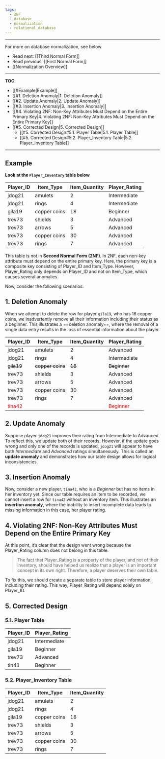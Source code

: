 ```yaml
---
tags:
  - 2NF
  - database
  - normalization
  - relational_database
---
```

---
For more on database normalization, see below:
- Read next: [[Third Normal Form]]
- Read previous: [[First Normal Form]]
- [[Normalization Overview]]
---
**TOC**:
- [[#Example|Example]]
- [[#1. Deletion Anomaly|1. Deletion Anomaly]]
- [[#2. Update Anomaly|2. Update Anomaly]]
- [[#3. Insertion Anomaly|3. Insertion Anomaly]]
- [[#4. Violating 2NF: Non-Key Attributes Must Depend on the Entire Primary Key|4. Violating 2NF: Non-Key Attributes Must Depend on the Entire Primary Key]]
- [[#5. Corrected Design|5. Corrected Design]]
	- [[#5. Corrected Design#5.1. Player Table|5.1. Player Table]]
	- [[#5. Corrected Design#5.2. Player_Inventory Table|5.2. Player_Inventory Table]]

---
## Example

**Look at the `Player_Inventory` table below**

| Player_ID | Item_Type    | Item_Quantity | Player_Rating |
| --------- | ------------ | ------------- | ------------- |
| jdog21    | amulets      | 2             | Intermediate  |
| jdog21    | rings        | 4             | Intermediate  |
| gila19    | copper coins | 18            | Beginner      |
| trev73    | shields      | 3             | Advanced      |
| trev73    | arrows       | 5             | Advanced      |
| trev73    | copper coins | 30            | Advanced      |
| trev73    | rings        | 7             | Advanced      |

This table is not in **Second Normal Form (2NF)**. In 2NF, each non-key attribute must depend on the entire primary key. Here, the primary key is a composite key consisting of Player_ID and Item_Type. However, Player_Rating only depends on Player_ID and not on Item_Type, which causes several anomalies.

Now, consider the following scenarios:
## 1. Deletion Anomaly

When we attempt to delete the row for player `gila19`, who has 18 copper coins, we inadvertently remove all their information including their status as a beginner. This illustrates a ==deletion anomaly==, where the removal of a single data entry results in the loss of essential information about the player.

| Player_ID                       | Item_Type        | Item_Quantity | Player_Rating                     |
| ------------------------------- | ---------------- | ------------- | --------------------------------- |
| jdog21                          | amulets          | 2             | Advanced                          |
| jdog21                          | rings            | 4             | Intermediate                      |
| ~~gila19~~                     | ~~copper coins~~ | ~~18~~        | ~~Beginner~~                      |
| trev73                          | shields          | 3             | Advanced                          |
| trev73                          | arrows           | 5             | Advanced                          |
| trev73                          | copper coins     | 30            | Advanced                          |
| trev73                          | rings            | 7             | Advanced                          |
| <font color="red">tina42</font> |                  |               | <font color="red">Beginner</font> |

## 2. Update Anomaly

Suppose player `jdog21` improves their rating from Intermediate to Advanced. To reflect this, we update both of their records. However, if the update goes wrong and only one of the records is updated, `jdog21` will appear to have both *Intermediate* and *Advanced* ratings simultaneously. This is called an **update anomaly** and demonstrates how our table design allows for logical inconsistencies.

## 3. Insertion Anomaly

Now, consider a new player, `tina42`, who is a *Beginner* but has no items in her inventory yet. Since our table requires an item to be recorded, we cannot insert a row for `tina42` without an inventory item. This illustrates an **insertion anomaly**, where the inability to insert incomplete data leads to missing information in this case, her player rating.

## 4. Violating 2NF: Non-Key Attributes Must Depend on the Entire Primary Key

At this point, it’s clear that the design went wrong because the Player_Rating column does not belong in this table.

>The fact that Player_Rating is a property of the player, and not of their inventory, should have helped us realize that a player is an important concept in its own right. Therefore, a player deserves their own table.

To fix this, we should create a separate table to store player information, including their rating. This way, Player_Rating will depend solely on Player_ID.

## 5. Corrected Design

### 5.1. Player Table

| Player_ID | Player_Rating |
| --------- | ------------- |
| jdog21    | Intermediate  |
| gila19    | Beginner      |
| trev73    | Advanced      |
| tin41     | Beginner      |

### 5.2. Player_Inventory Table

| Player_ID | Item_Type    | Item_Quantity |
| --------- | ------------ | ------------- |
| jdog21    | amulets      | 2             |
| jdog21    | rings        | 4             |
| gila19   | copper coins | 18            |
| trev73    | shields      | 3             |
| trev73    | arrows       | 5             |
| trev73    | copper coins | 30            |
| trev73    | rings        | 7             |
